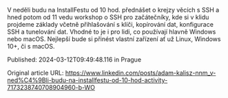 V neděli budu na InstallFestu od 10 hod. přednášet o krejzy věcích s SSH a hned potom od 11 vedu workshop o SSH pro začátečníky, kde si v klidu projdeme základy včetně přihlašování s klíči, kopírování dat, konfigurace SSH a tunelování dat. Vhodné to je i pro lidi, co používají hlavně Windows nebo macOS. Nejlepší bude si přinést vlastní zařízení ať už Linux, Windows 10+, či s macOS.


Published: 2024-03-12T09:49:48.116 in Prague

Original article URL: https://www.linkedin.com/posts/adam-kalisz-nnm_v-ned%C4%9Bli-budu-na-installfestu-od-10-hod-activity-7173238740708904960-b-WO

